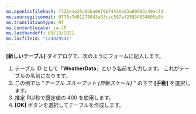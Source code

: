 ```yaml
---
ms.openlocfilehash: f723e1e25c8b6a08f9b74436b53a8968bc49ac43
ms.sourcegitcommit: 0770a7d91278043a83ccc597af25934854605e8b
ms.translationtype: HT
ms.contentlocale: ja-JP
ms.lasthandoff: 09/13/2021
ms.locfileid: "124829541"
---
```

**[新しいテーブル]** ダイアログで、次のようにフォームに記入します。

1. テーブル ID として「**WeatherData**」という名前を入力します。  これがテーブルの名前になります。
1. この例では "*テーブル スループット (自動スケール)* " の下で **[手動]** を選択します。
1. 推定 RU/秒で既定値の 400 を使用します。
1. **[OK]** ボタンを選択してテーブルを作成します。
